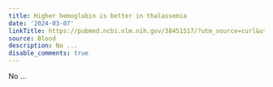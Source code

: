 ```yaml
---
title: Higher hemoglobin is better in thalassemia
date: '2024-03-07'
linkTitle: https://pubmed.ncbi.nlm.nih.gov/38451517/?utm_source=curl&utm_medium=rss&utm_campaign=journals&utm_content=7603509&fc=None&ff=20240308170616&v=2.18.0.post9+e462414
source: Blood
description: No ...
disable_comments: true
---
```

No ...